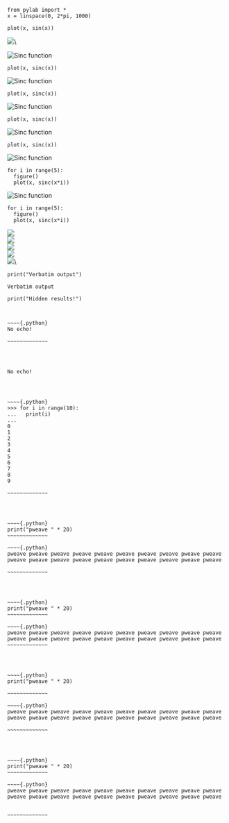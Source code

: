 

~~~~{.python}
from pylab import *
x = linspace(0, 2*pi, 1000)
~~~~~~~~~~~~~




~~~~{.python}
plot(x, sin(x))
~~~~~~~~~~~~~

![](figures/formatters_test_figure2_1.png)\



![Sinc function](figures/formatters_test_figure3_1.png)



~~~~{.python}
plot(x, sinc(x))
~~~~~~~~~~~~~

![Sinc function](figures/formatters_test_sinc_1.png)



~~~~{.python}
plot(x, sinc(x))
~~~~~~~~~~~~~

![Sinc function](figures/formatters_test_sinc_1.png)



~~~~{.python}
plot(x, sinc(x))
~~~~~~~~~~~~~

![Sinc function](figures/formatters_test_figure6_1.png)



~~~~{.python}
plot(x, sinc(x))
~~~~~~~~~~~~~

![Sinc function](figures/formatters_test_figure7_1.png)



~~~~{.python}
for i in range(5):
  figure()
  plot(x, sinc(x*i))
~~~~~~~~~~~~~

![Sinc function](figures/formatters_test_figure8_1.png)



~~~~{.python}
for i in range(5):
  figure()
  plot(x, sinc(x*i))
~~~~~~~~~~~~~

![](figures/formatters_test_figure9_1.png)\
![](figures/formatters_test_figure9_1.png)\
![](figures/formatters_test_figure9_1.png)\
![](figures/formatters_test_figure9_1.png)\
![](figures/formatters_test_figure9_1.png)\




~~~~{.python}
print("Verbatim output")
~~~~~~~~~~~~~

~~~~{.python}
Verbatim output

~~~~~~~~~~~~~




~~~~{.python}
print("Hidden results!")
~~~~~~~~~~~~~



```


~~~~{.python}
No echo!

~~~~~~~~~~~~~




No echo!




~~~~{.python}
>>> for i in range(10):
...   print(i)
...
0
1
2
3
4
5
6
7
8
9

~~~~~~~~~~~~~




~~~~{.python}
print("pweave " * 20)
~~~~~~~~~~~~~

~~~~{.python}
pweave pweave pweave pweave pweave pweave pweave pweave pweave pweave
pweave pweave pweave pweave pweave pweave pweave pweave pweave pweave

~~~~~~~~~~~~~




~~~~{.python}
print("pweave " * 20)
~~~~~~~~~~~~~

~~~~{.python}
pweave pweave pweave pweave pweave pweave pweave pweave pweave pweave pweave pweave pweave pweave pweave pweave pweave pweave pweave pweave 
~~~~~~~~~~~~~




~~~~{.python}
print("pweave " * 20)

~~~~~~~~~~~~~

~~~~{.python}
pweave pweave pweave pweave pweave pweave pweave pweave pweave pweave
pweave pweave pweave pweave pweave pweave pweave pweave pweave pweave

~~~~~~~~~~~~~




~~~~{.python}
print("pweave " * 20)
~~~~~~~~~~~~~

~~~~{.python}
pweave pweave pweave pweave pweave pweave pweave pweave pweave pweave
pweave pweave pweave pweave pweave pweave pweave pweave pweave pweave


~~~~~~~~~~~~~


